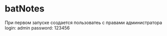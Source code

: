 # batNotes
При первом запуске создается пользоватеь с правами администратора
login: admin
password: 123456
